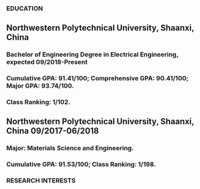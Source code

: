 ### EDUCATION
## Northwestern Polytechnical University, Shaanxi, China
### Bachelor of Engineering Degree in Electrical Engineering, expected	09/2018-Present
### Cumulative GPA: 91.41/100; Comprehensive GPA: 90.41/100; Major GPA: 93.74/100.
### Class Ranking: 1/102.
	
## Northwestern Polytechnical University, Shaanxi, China	09/2017-06/2018
### Major: Materials Science and Engineering.
### Cumulative GPA: 91.53/100; Class Ranking: 1/198.	

### RESEARCH INTERESTS
